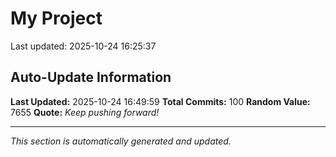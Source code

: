 # My Project


Last updated: 2025-10-24 16:25:37




































































































## Auto-Update Information

**Last Updated:** 2025-10-24 16:49:59
**Total Commits:** 100
**Random Value:** 7655
**Quote:** _Keep pushing forward!_

---
_This section is automatically generated and updated._